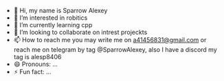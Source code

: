 - 👋 Hi, my name is Sparrow Alexey
- 👀 I’m interested in robitics
- 🌱 I’m currently learning cpp
- 💞️ I’m looking to collaborate on intrest projeckts
- 📫 How to reach me you may write me on a41456831@gmail.com or reach me on telegram by tag @SparrowAlexey, also I have a discord my tag is alesp8406
- 😄 Pronouns: ...
- ⚡ Fun fact: ...

<!---
WoAlx1199/WoAlx1199 is a ✨ special ✨ repository because its `README.md` (this file) appears on your GitHub profile.
You can click the Preview link to take a look at your changes.
--->
